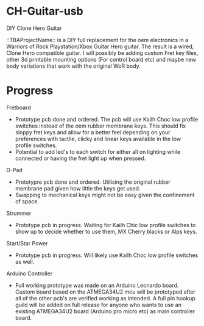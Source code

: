 # CH-Guitar-usb
DIY Clone Hero Guitar

::TBAProjectName:: is a DIY full replacement for the oem electronics in a Warriors of Rock Playstation/Xbox Guitar Hero guitar. The result is a wired, Clone Hero compatible guitar. I will possibly be adding custom Fret key files, other 3d printable mounting options (For control board etc) and maybe new body variations that work with the original WoR body.

# Progress

Fretboard
- Prototype pcb done and ordered. The pcb will use Kailh Choc low profile switches instead of the oem rubber membrane keys. This should fix sloppy fret keys and allow for a better feel depending on your preferences with tactile, clicky and linear keys available in the low profile switches.
- Potential to add led's to each switch for either all on lighting while connected or having the fret light up when pressed.
    
D-Pad
- Prototypre pcb done and ordered. Utilising the original rubber membrane pad given how little the keys get used.
- Swapping to mechanical keys might not be easy given the confinement of space.

Strummer
- Prototype pcb in progress. Waiting for Kailh Chic low profile switches to show up to decide whether to use them, MX Cherry blacks or Alps keys.

Start/Star Power
- Prototype pcb in progress. Will likely use Kailh Choc low profile switches as well. 

Arduino Controller
- Full working prototype was made on an Arduino Leonardo board. Custom board based on the ATMEGA34U2 mcu will be prototyped after all of the other pcb's are verified working as intended. A full pin hookup guild will be added on full release for anyone who wants to use an existing ATMEGA34U2 board (Arduino pro micro etc) as main controller board.
